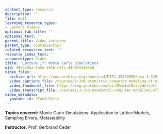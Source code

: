 ```yaml
---
content_type: resource
description: ''
file: null
learning_resource_types:
- Lecture Videos
optional_tab_title: ''
optional_text: ''
parent_title: Video Lectures
parent_type: CourseSection
related_resources_text: ''
resource_index_text: ''
resourcetype: Video
title: 'Lecture 17: Monte Carlo Simulations'
uid: 493a43ea-fa5e-595b-c0fc-d4d07d16863d
video_files:
  archive_url: http://www.archive.org/download/MIT3.320S2005/ocw-3.320-lec-13-07apr05-220k.mp4
  video_captions_file: /courses/3-320-atomistic-computer-modeling-of-materials-sma-5107-spring-2005/dbefae51923b51ffb49d50325185c7a9_3FumIu7Qito.vtt
  video_thumbnail_file: https://img.youtube.com/vi/3FumIu7Qito/default.jpg
  video_transcript_file: /courses/3-320-atomistic-computer-modeling-of-materials-sma-5107-spring-2005/414e3a3f48db6ef63ddccccad69e465a_3FumIu7Qito.pdf
video_metadata:
  youtube_id: 3FumIu7Qito
---
```


**Topics covered:** Monte Carlo Simulations: Application to Lattice Models, Sampling Errors, Metastability

**Instructor:** Prof. Gerbrand Ceder